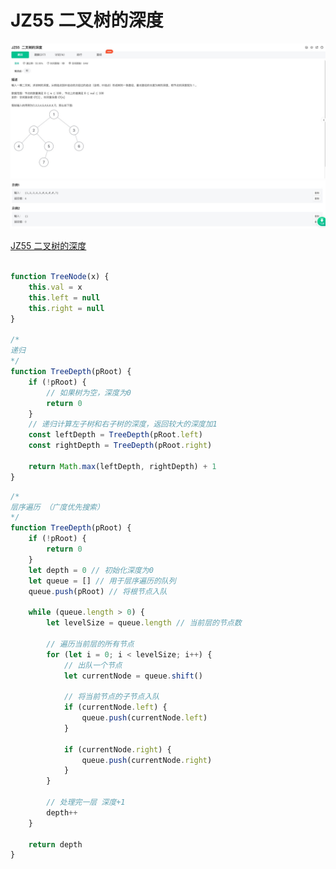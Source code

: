 # JZ55 二叉树的深度

![1](./img/JZ55%20二叉树的深度%201.jpg)
![2](./img/JZ55%20二叉树的深度%202.jpg)


[JZ55 二叉树的深度](https://www.nowcoder.com/practice/435fb86331474282a3499955f0a41e8b?tpId=13&tqId=23294&ru=/exam/oj/ta&qru=/ta/coding-interviews/question-ranking&sourceUrl=%2Fexam%2Foj%2Fta%3FtpId%3D13)

```js

function TreeNode(x) {
	this.val = x
	this.left = null
	this.right = null
}

/* 
递归
*/
function TreeDepth(pRoot) {
	if (!pRoot) {
		// 如果树为空，深度为0
		return 0
	}
	// 递归计算左子树和右子树的深度，返回较大的深度加1
	const leftDepth = TreeDepth(pRoot.left)
	const rightDepth = TreeDepth(pRoot.right)

	return Math.max(leftDepth, rightDepth) + 1
}
```

```js
/* 
层序遍历 （广度优先搜索）
*/
function TreeDepth(pRoot) {
	if (!pRoot) {
		return 0
	}
	let depth = 0 // 初始化深度为0
	let queue = [] // 用于层序遍历的队列
	queue.push(pRoot) // 将根节点入队

	while (queue.length > 0) {
		let levelSize = queue.length // 当前层的节点数

		// 遍历当前层的所有节点
		for (let i = 0; i < levelSize; i++) {
			// 出队一个节点
			let currentNode = queue.shift()

			// 将当前节点的子节点入队
			if (currentNode.left) {
				queue.push(currentNode.left)
			}

			if (currentNode.right) {
				queue.push(currentNode.right)
			}
		}

		// 处理完一层 深度+1
		depth++
	}

	return depth
}
```
